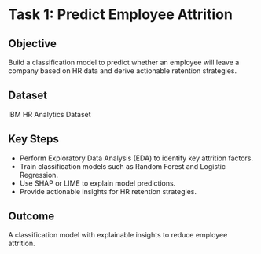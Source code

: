 # Task 1: Predict Employee Attrition

## Objective
Build a classification model to predict whether an employee will leave a company based on HR data and derive actionable retention strategies.

## Dataset
IBM HR Analytics Dataset

## Key Steps
- Perform Exploratory Data Analysis (EDA) to identify key attrition factors.
- Train classification models such as Random Forest and Logistic Regression.
- Use SHAP or LIME to explain model predictions.
- Provide actionable insights for HR retention strategies.

## Outcome
A classification model with explainable insights to reduce employee attrition.




